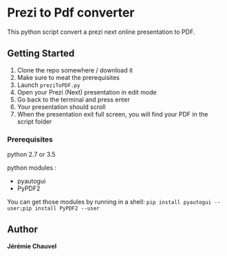 
# Prezi to Pdf converter

This python script convert a prezi next online presentation to PDF.

## Getting Started

1. Clone the repo somewhere / download it 
2. Make sure to meat the prerequisites
3. Launch ``preziToPDF.py``
4. Open your Prezi (Next) presentation in edit mode
5. Go back to the terminal and press enter
6. Your presentation should scroll
7. When the presentation exit full screen, you will find your PDF in the script folder
 
### Prerequisites

python 2.7 or 3.5

python modules :
* pyautogui
* PyPDF2

You can get those modules by running in a shell: ``pip install pyautogui --user;pip install PyPDF2 --user``

## Author

**Jérémie Chauvel**


